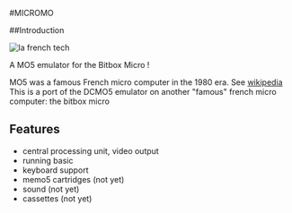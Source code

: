 #MICROMO

##Introduction

![la french tech](http://www.lafrenchtech.com/sites/all/themes/frenchtech/img/logo.png)

A MO5 emulator for the Bitbox Micro !

MO5 was a famous French micro computer in the 1980 era. See [wikipedia](https://en.wikipedia.org/wiki/Thomson_MO5)
This is a port of the DCMO5 emulator on another "famous" french micro computer: the bitbox micro


## Features

 - central processing unit, video output
 - running basic
 - keyboard support
 - memo5 cartridges (not yet)
 - sound (not yet)
 - cassettes (not yet)


